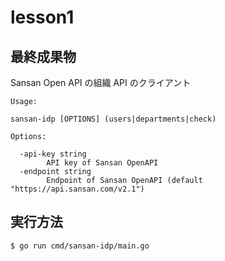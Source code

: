 # lesson1

## 最終成果物

Sansan Open API の組織 API のクライアント

```
Usage:

sansan-idp [OPTIONS] (users|departments|check)

Options:

  -api-key string
        API key of Sansan OpenAPI
  -endpoint string
        Endpoint of Sansan OpenAPI (default "https://api.sansan.com/v2.1")
```

## 実行方法

```
$ go run cmd/sansan-idp/main.go
```
